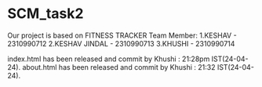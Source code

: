 # SCM_task2
Our project is based on FITNESS TRACKER
Team Member:
1.KESHAV - 2310990712
2.KESHAV JINDAL - 2310990713
3.KHUSHI - 2310990714

index.html has been released and commit by Khushi : 21:28pm IST(24-04-24).
about.html has been released and commit by Khushi : 21:32 IST(24-04-24).
